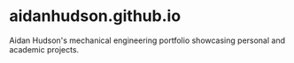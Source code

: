 # aidanhudson.github.io
Aidan Hudson's mechanical engineering portfolio showcasing personal and academic projects.
